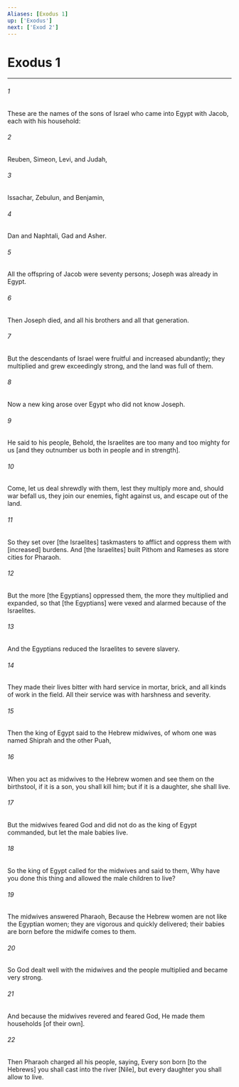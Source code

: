 ```yaml
---
Aliases: [Exodus 1]
up: ['Exodus']
next: ['Exod 2']
---
```

# Exodus 1

***

###### 1 

These are the names of the sons of Israel who came into Egypt with Jacob, each with his household: 

###### 2 

Reuben, Simeon, Levi, and Judah, 

###### 3 

Issachar, Zebulun, and Benjamin, 

###### 4 

Dan and Naphtali, Gad and Asher. 

###### 5 

All the offspring of Jacob were seventy persons; Joseph was already in Egypt. 

###### 6 

Then Joseph died, and all his brothers and all that generation. 

###### 7 

But the descendants of Israel were fruitful and increased abundantly; they multiplied and grew exceedingly strong, and the land was full of them. 

###### 8 

Now a new king arose over Egypt who did not know Joseph. 

###### 9 

He said to his people, Behold, the Israelites are too many and too mighty for us [and they outnumber us both in people and in strength]. 

###### 10 

Come, let us deal shrewdly with them, lest they multiply more and, should war befall us, they join our enemies, fight against us, and escape out of the land. 

###### 11 

So they set over [the Israelites] taskmasters to afflict and oppress them with [increased] burdens. And [the Israelites] built Pithom and Rameses as store cities for Pharaoh. 

###### 12 

But the more [the Egyptians] oppressed them, the more they multiplied and expanded, so that [the Egyptians] were vexed and alarmed because of the Israelites. 

###### 13 

And the Egyptians reduced the Israelites to severe slavery. 

###### 14 

They made their lives bitter with hard service in mortar, brick, and all kinds of work in the field. All their service was with harshness and severity. 

###### 15 

Then the king of Egypt said to the Hebrew midwives, of whom one was named Shiprah and the other Puah, 

###### 16 

When you act as midwives to the Hebrew women and see them on the birthstool, if it is a son, you shall kill him; but if it is a daughter, she shall live. 

###### 17 

But the midwives feared God and did not do as the king of Egypt commanded, but let the male babies live. 

###### 18 

So the king of Egypt called for the midwives and said to them, Why have you done this thing and allowed the male children to live? 

###### 19 

The midwives answered Pharaoh, Because the Hebrew women are not like the Egyptian women; they are vigorous and quickly delivered; their babies are born before the midwife comes to them. 

###### 20 

So God dealt well with the midwives and the people multiplied and became very strong. 

###### 21 

And because the midwives revered and feared God, He made them households [of their own]. 

###### 22 

Then Pharaoh charged all his people, saying, Every son born [to the Hebrews] you shall cast into the river [Nile], but every daughter you shall allow to live.

